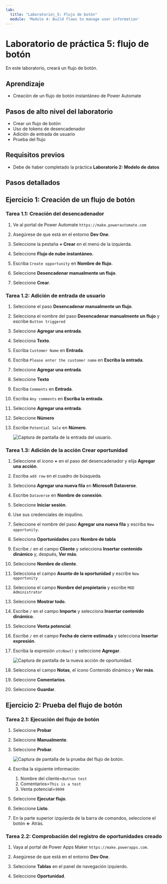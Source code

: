 ```yaml
---
lab:
  title: "Laboratorio\_5: Flujo de botón"
  module: 'Module 4: Build flows to manage user information'
---
```


# Laboratorio de práctica 5: flujo de botón

En este laboratorio, creará un flujo de botón.

## Aprendizaje

- Creación de un flujo de botón instantáneo de Power Automate

## Pasos de alto nivel del laboratorio

- Crear un flujo de botón
- Uso de tokens de desencadenador
- Adición de entrada de usuario
- Prueba del flujo
  
## Requisitos previos

- Debe de haber completado la práctica **Laboratorio 2: Modelo de datos**

## Pasos detallados

## Ejercicio 1: Creación de un flujo de botón

### Tarea 1.1: Creación del desencadenador

1. Ve al portal de Power Automate `https://make.powerautomate.com`

1. Asegúrese de que está en el entorno **Dev One**.

1. Seleccione la pestaña **+ Crear** en el menú de la izquierda.

1. Seleccione **Flujo de nube instantáneo.**

1. Escriba `Create opportunity` en **Nombre de flujo**.

1. Seleccione **Desencadenar manualmente un flujo**.

1. Seleccione **Crear**.

### Tarea 1.2: Adición de entrada de usuario

1. Seleccione el paso **Desencadenar manualmente un flujo**.

1. Selecciona el nombre del paso **Desencadenar manualmente un flujo** y escribe `Button triggered`

1. Seleccione **Agregar una entrada**.

1. Selecciona **Texto**.

1. Escriba `Customer Name` en **Entrada**.

1. Escriba `Please enter the customer name` en **Escriba la entrada**.

1. Seleccione **Agregar una entrada**.

1. Seleccione **Texto**

1. Escriba `Comments` en **Entrada**.

1. Escriba `Any comments` en **Escriba la entrada**.

1. Seleccione **Agregar una entrada**.

1. Seleccione **Número**

1. Escribe `Potential Sale` en **Número**.

    ![Captura de pantalla de la entrada del usuario.](../media/user-input.png)

### Tarea 1.3: Adición de la acción Crear oportunidad

1. Seleccione el icono **+** en el paso del desencadenador y elija **Agregar una acción**.

1. Escriba `add row` en el cuadro de búsqueda.

1. Selecciona **Agregar una nueva fila** en **Microsoft Dataverse**.

1. Escribe `Dataverse` en **Nombre de conexión**.

1. Seleccione **Iniciar sesión**.

1. Use sus credenciales de inquilino.

1. Seleccione el nombre del paso **Agregar una nueva fila** y escriba `New opportunity`.

1. Selecciona **Oportunidades** para **Nombre de tabla**

1. Escribe `/` en el campo **Cliente** y selecciona **Insertar contenido dinámico** y, después, **Ver más**.

1. Seleccione **Nombre de cliente**.

1. Selecciona el campo **Asunto de la oportunidad** y escribe `New opportunity`

1. Selecciona el campo **Nombre del propietario** y escribe `MOD Administrator`

1. Seleccione **Mostrar todo**.

1. Escribe `/` en el campo **Importe** y selecciona **Insertar contenido dinámico**.

1. Seleccione **Venta potencial**.

1. Escribe `/` en el campo **Fecha de cierre estimada** y selecciona **Insertar expresión**.

1. Escriba la expresión `utcNow()` y seleccione **Agregar**.

    ![Captura de pantalla de la nueva acción de oportunidad.](../media/new-opportunity-action.png)

1. Selecciona el campo **Notas**, el icono Contenido dinámico y **Ver más**.

1. Seleccione **Comentarios**.

1. Seleccione **Guardar**.

## Ejercicio 2: Prueba del flujo de botón

### Tarea 2.1: Ejecución del flujo de botón

1. Seleccione **Probar**

1. Seleccione **Manualmente**.

1. Seleccione **Probar**.

    ![Captura de pantalla de la prueba del flujo de botón.](../media/user-input-test.png)

1. Escriba la siguiente información:

   1. Nombre del cliente=`Button test`
   1. Comentarios=`This is a test`
   1. Venta potencial=`9999`

1. Seleccione **Ejecutar flujo**.

1. Seleccione **Listo**.

1. En la parte superior izquierda de la barra de comandos, seleccione el botón **<-** Atrás.

### Tarea 2.2: Comprobación del registro de oportunidades creado

1. Vaya al portal de Power Apps Maker `https://make.powerapps.com`.

1. Asegúrese de que está en el entorno **Dev One**.

1. Seleccione **Tablas** en el panel de navegación izquierdo.

1. Seleccione **Oportunidad**.
